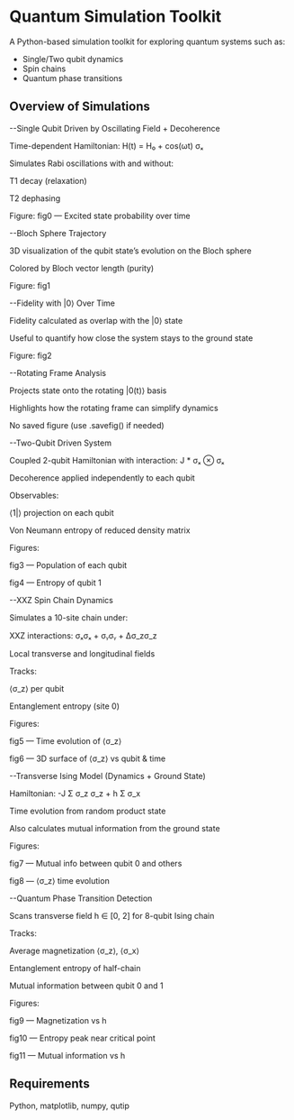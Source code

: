# Quantum Simulation Toolkit

A Python-based simulation toolkit for exploring quantum systems such as:

- Single/Two qubit dynamics
- Spin chains
- Quantum phase transitions
## Overview of Simulations
--Single Qubit Driven by Oscillating Field + Decoherence

Time-dependent Hamiltonian: H(t) = H₀ + cos(ωt) σₓ

Simulates Rabi oscillations with and without:

T1 decay (relaxation)

T2 dephasing

Figure: fig0 — Excited state probability over time

--Bloch Sphere Trajectory

3D visualization of the qubit state’s evolution on the Bloch sphere

Colored by Bloch vector length (purity)

Figure: fig1

--Fidelity with |0⟩ Over Time

Fidelity calculated as overlap with the |0⟩ state

Useful to quantify how close the system stays to the ground state

Figure: fig2

--Rotating Frame Analysis

Projects state onto the rotating |0(t)⟩ basis

Highlights how the rotating frame can simplify dynamics

No saved figure (use .savefig() if needed)

--Two-Qubit Driven System

Coupled 2-qubit Hamiltonian with interaction: J * σₓ ⊗ σₓ

Decoherence applied independently to each qubit

Observables:

⟨1|⟩ projection on each qubit

Von Neumann entropy of reduced density matrix

Figures:

fig3 — Population of each qubit

fig4 — Entropy of qubit 1

--XXZ Spin Chain Dynamics

Simulates a 10-site chain under:

XXZ interactions: σₓσₓ + σᵧσᵧ + Δσ_zσ_z

Local transverse and longitudinal fields

Tracks:

⟨σ_z⟩ per qubit

Entanglement entropy (site 0)

Figures:

fig5 — Time evolution of ⟨σ_z⟩

fig6 — 3D surface of ⟨σ_z⟩ vs qubit & time

--Transverse Ising Model (Dynamics + Ground State)

Hamiltonian: -J Σ σ_z σ_z + h Σ σ_x

Time evolution from random product state

Also calculates mutual information from the ground state

Figures:

fig7 — Mutual info between qubit 0 and others

fig8 — ⟨σ_z⟩ time evolution

--Quantum Phase Transition Detection

Scans transverse field h ∈ [0, 2] for 8-qubit Ising chain

Tracks:

Average magnetization ⟨σ_z⟩, ⟨σ_x⟩

Entanglement entropy of half-chain

Mutual information between qubit 0 and 1

Figures:

fig9 — Magnetization vs h

fig10 — Entropy peak near critical point

fig11 — Mutual information vs h
## Requirements
Python, matplotlib, numpy, qutip
